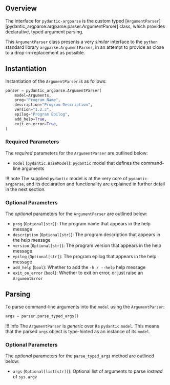 ## Overview
The interface for `pydantic-argparse` is the custom typed
[`ArgumentParser`][pydantic_argparse.argparse.parser.ArgumentParser] class,
which provides declarative, typed argument parsing.

This `ArgumentParser` class presents a very *similar* interface to the `python`
standard library `argparse.ArgumentParser`, in an attempt to provide as close
to a drop-in-replacement as possible.

## Instantiation
Instantiation of the `ArgumentParser` is as follows:
```python
parser = pydantic_argparse.ArgumentParser(
    model=Arguments,
    prog="Program Name",
    description="Program Description",
    version="1.2.3",
    epilog="Program Epilog",
    add_help=True,
    exit_on_error=True,
)
```

### Required Parameters
The *required* parameters for the `ArgumentParser` are outlined below:

* `model` (`pydantic.BaseModel`):
    `pydantic` model that defines the command-line arguments

!!! note
    The supplied `pydantic` model is at the very core of `pydantic-argparse`,
    and its declaration and functionality are explained in further detail in
    the next section.

### Optional Parameters
The *optional* parameters for the `ArgumentParser` are outlined below:

* `prog` (`Optional[str]`):
    The program name that appears in the help message
* `description` (`Optional[str]`):
    The program description that appears in the help message
* `version` (`Optional[str]`):
    The program version that appears in the help message
* `epilog` (`Optional[str]`):
    The program epilog that appears in the help message
* `add_help` (`bool`):
    Whether to add the `-h / --help` help message
* `exit_on_error` (`bool`):
    Whether to exit on error, or just raise an `ArgumentError`

## Parsing
To parse command-line arguments into the `model` using the `ArgumentParser`:
```python
args = parser.parse_typed_args()
```

!!! info
    The `ArgumentParser` is *generic* over its `pydantic` `model`. This means
    that the parsed `args` object is type-hinted as an instance of its `model`.

### Optional Parameters
The *optional* parameters for the `parse_typed_args` method are outlined below:

* `args` (`Optional[list[str]]`):
    Optional list of arguments to parse *instead* of `sys.argv`
